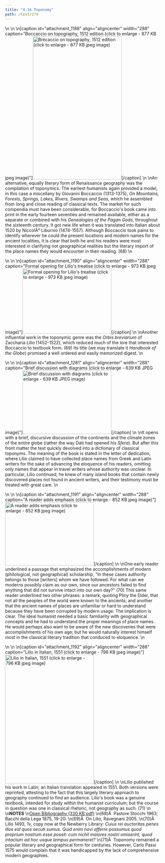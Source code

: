 ```yaml
---
title: "4.16 Toponomy"
path: /text/274
---
```

<p style="text-align: center;"></p>\n\n\n[caption id="attachment_1188" align="aligncenter" width="288" caption="Boccaccio on topography, 1512 edition (click to enlarge - 877 KB jpeg image)"]<a rel="pop-up" href="http://www.humanismforsale.org/text/images_full/4.00_Chapter_Four/HFS_055.02.jpg"><img class="size-full wp-image-1188" title="HFS_055.02_thumb" src="http://www.humanismforsale.org/text/wp-content/uploads/2008/09/HFS_055.02_thumb.jpg" alt="Brecaccio on topography, 1512 edition (click to enlarge - 877 KB jpeg image)" width="288" height="464" /></a>[/caption]\n\nAn alternative, equally literary form of Renaissance geography was the compilation of toponymics. The earliest humanists again provided a model, in this case a miscellany by Giovanni Boccaccio (1313-1375), <em>On Mountains, Forests, Springs, Lakes, Rivers, Swamps and Seas</em>, which he assembled from long and close reading of classical texts. The market for such compendia must have been considerable, for Boccaccio's book came into print in the early fourteen seventies and remained available, either as a separate or combined with his <em>Genealogies of the Pagan Gods</em>, throughout the sixteenth century. It got new life when it was translated into Italian about 1520 by NiccolÃ² Liburnio (1474-1557). Although Boccaccio took pains to identify wherever he could the present locations and modern names for the ancient localities, it is clear that both he and his readers were most interested in clarifying not geographical realities but the literary import of the place names they would encounter in their reading. (68)\n<p style="text-align: center;"></p>\n\n\n[caption id="attachment_1190" align="aligncenter" width="288" caption="Formal opening for Lilio&#39;s treatise (click to enlarge - 973 KB jpeg image)"]<a rel="pop-up" href="http://www.humanismforsale.org/text/images_full/4.00_Chapter_Four/HFS_088.04.jpg"><img class="size-full wp-image-1190" title="HFS_088.04_thumb" src="http://www.humanismforsale.org/text/wp-content/uploads/2008/09/HFS_088.04_thumb.jpg" alt="Formal opening for Lilio's treatise (click to enlarge - 973 KB jpeg image)" width="288" height="211" /></a>[/caption]\n\nAnother influential work in the toponymic genre was the <em>Orbis breviarium</em> of Zaccharia Lilio (1452-1522), which reduced much of the lore that interested Boccaccio to textbook form. (69) Its title (we may translate it <em>Handbook of the Globe</em>) promised a well ordered and easily memorized digest.\n<p style="text-align: center;"></p>\n\n\n[caption id="attachment_1281" align="aligncenter" width="288" caption="Brief discussion with diagrams (click to enlarge - 639 KB JPEG image)"]<a rel="pop-up" href="http://www.humanismforsale.org/text/images_full/4.00_Chapter_Four/HFS_088.05.jpg"><img class="size-full wp-image-1281  " title="HFS_088.05-thumb" src="http://www.humanismforsale.org/text/wp-content/uploads/2008/09/HFS_088.05-thumb.jpg" alt="Brief discussion with diagrams (click to enlarge - 639 KB JPEG image)" width="288" height="206" /></a>[/caption]\n\nIt opens with a brief, discursive discussion of the continents and the climate zones of the entire globe (rather the way Dati had opened his <em>Sfera</em>). But after this front matter the text quickly devolved into a dictionary of classical toponyms. The meaning of the book is stated in the letter of dedication, where Lilio claimed to have collected place names from Greek and Latin writers for the sake of advancing the eloquence of his readers, omitting only names that appear in travel writers whose authority was unclear. In particular, Lilio continued, he knew of many island books that contain newly discovered places not found in ancient writers, and their testimony must be treated with great care.\n<p style="text-align: center;"></p>\n\n\n[caption id="attachment_1191" align="aligncenter" width="288" caption="A reader adds emphasis (click to enlarge - 852 KB jpeg image)"]<a rel="pop-up" href="http://www.humanismforsale.org/text/images_full/4.00_Chapter_Four/HFS_088.03.jpg"><img class="size-full wp-image-1191" title="HFS_088.03_thumb" src="http://www.humanismforsale.org/text/wp-content/uploads/2008/09/HFS_088.03_thumb.jpg" alt="A reader adds emphasis (click to enlarge - 852 KB jpeg image)" width="288" height="205" /></a>[/caption]\n\nOne early reader underlined a passage that emphasized the accomplishments of modern (philological, not geographical) scholarship, "In these cases authority belongs to those [writers] whom we have followed. For what can we moderns possibly claim as our own, since our ancestors failed to find anything that did not survive intact into our own day?" (70) This same reader underlined two other phrases: a remark, quoting Pliny the Elder, that not all the peoples of the world were known to the ancients; and another that the ancient names of places are unfamiliar or hard to understand because they have been corrupted by modern usage. The implication is clear. The ideal humanist needed a basic familiarity with geographical concepts and he had to understand the proper meanings of place names. He would perhaps also want to be aware of the new discoveries that were accomplishments of his own age; but he would naturally interest himself most in the classical literary tradition that conduced to eloquence.\n<p style="text-align: center;"></p>\n\n\n[caption id="attachment_1192" align="aligncenter" width="288" caption="Lilio in Italian, 1551 (click to enlarge - 796 KB jpeg image)"]<a rel="pop-up" href="http://www.humanismforsale.org/text/images_full/4.00_Chapter_Four/HFS_090.04.jpg"><img class="size-full wp-image-1192" title="HFS_090.04_thumb" src="http://www.humanismforsale.org/text/wp-content/uploads/2008/09/HFS_090.04_thumb.jpg" alt="Lilio in Italian, 1551 (click to enlarge - 796 KB jpeg image)" width="288" height="418" /></a>[/caption]\n\nLilio published his work in Latin; an Italian translation appeared in 1551. Both versions were reprinted, attesting to the fact that this largely literary approach to geography continued to find an audience. Lilio's book was a genuine textbook, intended for study within the humanist curriculum; but the course in question was one in classical rhetoric, not geography as such. (71)\n\n<strong>NOTES</strong>\n<a href="http://www.humanismforsale.org/bibliography.pdf" target="new">Open Bibliography (330 KB pdf)</a>\n(68)Â  Pastore Stocchi 1963; Bacchi della Lega 1875, 19-20.\n(69)Â  On Lilio, Ravegnani 2005.\n(70)Â  Lilio 1493, 1v, copy now at the Newberry Library: <em>Cuius rei auctoritas penes illos est quos secuti sumus. Quid enim novi afferre possumus quod proprium nostrum esse possit: cum nichil maiores nostri omiserint, quod intactum ad hoc usque tempus permaneret?</em>\n(71)Â  Toponomy remained a popular literary and geographical form for centuries. However, Carlo Passi 1575 would complain that it was handicapped by the lack of comprehensive modern geographies.
